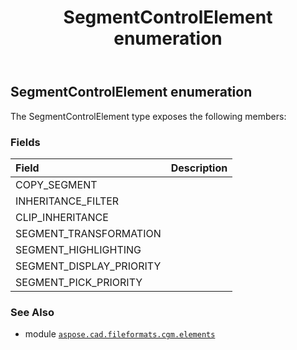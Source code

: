 ﻿---
title: SegmentControlElement enumeration
second_title: Aspose.CAD for Python via .NET API References
description: 
type: docs
weight: 180
url: /python-net/aspose.cad.fileformats.cgm.elements/segmentcontrolelement/
is_root: false
---

## SegmentControlElement enumeration



The SegmentControlElement type exposes the following members:

### Fields
| Field | Description |
| :- | :- |
| COPY_SEGMENT |  |
| INHERITANCE_FILTER |  |
| CLIP_INHERITANCE |  |
| SEGMENT_TRANSFORMATION |  |
| SEGMENT_HIGHLIGHTING |  |
| SEGMENT_DISPLAY_PRIORITY |  |
| SEGMENT_PICK_PRIORITY |  |



### See Also
* module [`aspose.cad.fileformats.cgm.elements`](..)
